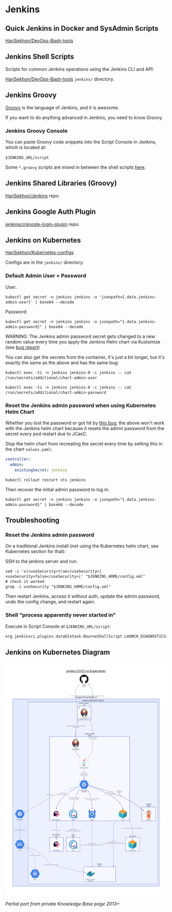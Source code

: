 # Jenkins

## Quick Jenkins in Docker and SysAdmin Scripts

[HariSekhon/DevOps-Bash-tools](https://github.com/HariSekhon/DevOps-Bash-tools#cicd---continuous-integration--continuous-deployment)

## Jenkins Shell Scripts

Scripts for common Jenkins operations using the Jenkins CLI and API:

[HariSekhon/DevOps-Bash-tools](https://github.com/HariSekhon/DevOps-Bash-tools/tree/master/jenkins)
`jenkins/` directory.

## Jenkins Groovy

[Groovy](groovy.md) is the language of Jenkins, and it is awesome.

If you want to do anything advanced in Jenkins, you need to know Groovy.

### Jenkins Groovy Console

You can paste Groovy code snippets into the Script Console in Jenkins, which is located at:

`$JENKINS_URL/script`

Some `*.groovy` scripts are mixed in between the shell scripts
[here](https://github.com/HariSekhon/DevOps-Bash-tools/tree/master/jenkins).

## Jenkins Shared Libraries (Groovy)

[HariSekhon/Jenkins](https://github.com/HariSekhon/Jenkins) repo.

## Jenkins Google Auth Plugin

[jenkinsci/google-login-plugin](https://github.com/jenkinsci/google-login-plugin) repo.

## Jenkins on Kubernetes

[HariSekhon/Kubernetes-configs](https://github.com/HariSekhon/Kubernetes-configs#jenkins-on-kubernetes)

Configs are in the `jenkins/` directory.

### Default Admin User + Password

User:
```shell
kubectl get secret -n jenkins jenkins -o 'jsonpath={.data.jenkins-admin-user}' | base64 --decode
```

Password:
```shell
kubectl get secret -n jenkins jenkins -o jsonpath="{.data.jenkins-admin-password}" | base64 --decode
```

WARNING: The Jenkins admin password secret gets changed to a new random value every time you apply the Jenkins Helm
chart via Kustomize (see [bug report](https://github.com/jenkinsci/helm-charts/issues/1026))

You can also get the secrets from the container, it's just a bit longer, but it's exactly the same as the above and
has the same bug:
```shell
kubectl exec -ti -n jenkins jenkins-0 -c jenkins -- cat /run/secrets/additional/chart-admin-user
```
```shell
kubectl exec -ti -n jenkins jenkins-0 -c jenkins -- cat /run/secrets/additional/chart-admin-password
```

### Reset the Jenkins admin password when using Kubernetes Helm Chart

Whether you lost the password or got hit by [this bug](https://github.com/jenkinsci/helm-charts/issues/1026), the
above won't work with the Jenkins helm chart because it resets the admin password from the secret every pod restart
due to JCasC.

Stop the helm chart from recreating the secret every time by setting this in the chart `values.yaml`:
```yaml
controller:
  admin:
    existingSecret: jenkins
```

```shell
kubectl rollout restart sts jenkins
```

Then recover the initial admin password to log in:
```shell
kubectl get secret -n jenkins jenkins -o jsonpath="{.data.jenkins-admin-password}" | base64 --decode
```

## Troubleshooting

### Reset the Jenkins admin password

On a traditional Jenkins install (not using the Kubernetes helm chart, see Kubernetes section for that):

SSH to the jenkins server and run:

```shell
sed -i 's|<useSecurity>true</useSecurity>|<useSecurity>false</useSecurity>|' "$JENKINS_HOME/config.xml"
# check it worked
grep -i useSecurity "$JENKINS_HOME/config.xml"
```
Then restart Jenkins, access it without auth, update the admin password, undo the config change, and restart again.

### Shell "process apparently never started in"

Execute in Script Console at `$JENKINS_URL/script`:
```groovy
org.jenkinsci.plugins.durabletask.BourneShellScript.LAUNCH_DIAGNOSTICS=true
```

## Jenkins on Kubernetes Diagram

![](https://raw.githubusercontent.com/HariSekhon/Diagrams-as-Code/master/images/jenkins_kubernetes_cicd.svg)

###### Partial port from private Knowledge Base page 2013+
